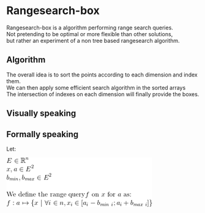 Rangesearch-box
==============

Rangesearch-box is a algorithm performing range search queries.<br>
Not pretending to be optimal or more flexible than other solutions,<br>
but rather an experiment of a non tree based rangesearch algorithm.

## Algorithm
The overall idea is to sort the points according to each dimension and index them.<br>
We can then apply some efficient search algorithm in the sorted arrays <br>
The intersection of indexes on each dimension will finally provide the boxes.

## Visually speaking


## Formally speaking
Let:

![](https://raw.githubusercontent.com/pelodelfuego/rangesearch-box/master/img/formal_def.gif)



